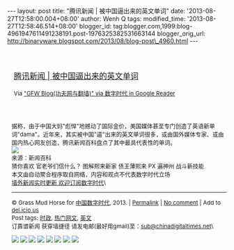 --- layout: post title: "腾讯新闻 | 被中国逼出来的英文单词" date:
'2013-08-27T12:58:00.004+08:00' author: Wenh Q tags: modified\_time:
'2013-08-27T12:58:46.514+08:00' blogger\_id:
tag:blogger.com,1999:blog-4961947611491238191.post-1976325382531663144
blogger\_orig\_url:
http://binaryware.blogspot.com/2013/08/blog-post\_4960.html ---
<div style="margin: 10px; padding: 5px;">

<div style="font-size: 18px;">

[\
腾讯新闻 |
被中国逼出来的英文单词](http://feedproxy.google.com/~r/chinagfwblog/~3/8vd_yiajZvQ/)

</div>

<div style="font-size: 13px;">

Via ["GFW Blog(功夫网与翻墙)" via 数字时代 in Google
Reader](https://www.blogger.com/blogger.g?blogID=4961947611491238191)

</div>

</div>

<div style="font-size: 13px; padding: 15px 0 10px 10px;">

据称，由于中国大妈"彪悍"地撼动了国际金价，美国媒体甚至专门创造了英语新单词"dama"。近年来，其实被中国"逼"出来的英文单词很多，或由国外媒体专家、或由国内热心网友创造，腾讯新闻百科盘点了其中最具代表性的单词。\
![](https://qiwen.lu/wp-content/uploads/2013/08/english-1.jpg)\
来源：新闻百科\
猜你喜欢 官老爷们信什么？ 图解熙来新家 债王薄熙来 PX 遍神州 战斗新技能\
本文由自动聚合程序取自网络，内容和观点不代表数字时代立场\
[墙外新闻实时更新 欢迎订阅数字时代](http://eepurl.com/mstlf)\

------------------------------------------------------------------------

© Grass Mud Horse for
[中国数字时代](http://chinadigitaltimes.net/chinese), 2013. |
[Permalink](http://chinadigitaltimes.net/chinese/2013/08/%E8%85%BE%E8%AE%AF%E6%96%B0%E9%97%BB-%E8%A2%AB%E4%B8%AD%E5%9B%BD%E9%80%BC%E5%87%BA%E6%9D%A5%E7%9A%84%E8%8B%B1%E6%96%87%E5%8D%95%E8%AF%8D/)
| [No
comment](http://chinadigitaltimes.net/chinese/2013/08/%E8%85%BE%E8%AE%AF%E6%96%B0%E9%97%BB-%E8%A2%AB%E4%B8%AD%E5%9B%BD%E9%80%BC%E5%87%BA%E6%9D%A5%E7%9A%84%E8%8B%B1%E6%96%87%E5%8D%95%E8%AF%8D/#comments)
| Add to
[del.icio.us](http://del.icio.us/post?url=http://chinadigitaltimes.net/chinese/2013/08/%E8%85%BE%E8%AE%AF%E6%96%B0%E9%97%BB-%E8%A2%AB%E4%B8%AD%E5%9B%BD%E9%80%BC%E5%87%BA%E6%9D%A5%E7%9A%84%E8%8B%B1%E6%96%87%E5%8D%95%E8%AF%8D/&title=%E8%85%BE%E8%AE%AF%E6%96%B0%E9%97%BB%20%7C%20%E8%A2%AB%E4%B8%AD%E5%9B%BD%E9%80%BC%E5%87%BA%E6%9D%A5%E7%9A%84%E8%8B%B1%E6%96%87%E5%8D%95%E8%AF%8D)\
Post tags:
[时政](http://chinadigitaltimes.net/chinese/tag/%E6%97%B6%E6%94%BF/?category=10466),
[热门网文](http://chinadigitaltimes.net/chinese/tag/%E7%83%AD%E9%97%A8%E7%BD%91%E6%96%87/?category=10466),
[英文](http://chinadigitaltimes.net/chinese/tag/%E8%8B%B1%E6%96%87/?category=10466)\
订靠谱新闻 获穿墙捷径
请发电邮(最好用gmail)至：sub@chinadigitaltimes.net\
<div>

[![](http://feeds.feedburner.com/~ff/chinagfwblog?d=yIl2AUoC8zA)](http://feeds.feedburner.com/~ff/chinagfwblog?a=8vd_yiajZvQ:KDrgVnfIKDY:yIl2AUoC8zA)
[![](http://feeds.feedburner.com/~ff/chinagfwblog?i=8vd_yiajZvQ:KDrgVnfIKDY:-BTjWOF_DHI)](http://feeds.feedburner.com/~ff/chinagfwblog?a=8vd_yiajZvQ:KDrgVnfIKDY:-BTjWOF_DHI)
[![](http://feeds.feedburner.com/~ff/chinagfwblog?i=8vd_yiajZvQ:KDrgVnfIKDY:F7zBnMyn0Lo)](http://feeds.feedburner.com/~ff/chinagfwblog?a=8vd_yiajZvQ:KDrgVnfIKDY:F7zBnMyn0Lo)
[![](http://feeds.feedburner.com/~ff/chinagfwblog?i=8vd_yiajZvQ:KDrgVnfIKDY:V_sGLiPBpWU)](http://feeds.feedburner.com/~ff/chinagfwblog?a=8vd_yiajZvQ:KDrgVnfIKDY:V_sGLiPBpWU)
[![](http://feeds.feedburner.com/~ff/chinagfwblog?d=qj6IDK7rITs)](http://feeds.feedburner.com/~ff/chinagfwblog?a=8vd_yiajZvQ:KDrgVnfIKDY:qj6IDK7rITs)
[![](http://feeds.feedburner.com/~ff/chinagfwblog?d=l6gmwiTKsz0)](http://feeds.f%20%20%20eedburner.com/~ff/chinagfwblog?a=8vd_yiajZvQ:KDrgVnfIKDY:l6gmwiTKsz0)
[![](http://feeds.feedburner.com/~ff/chinagfwblog?i=8vd_yiajZvQ:KDrgVnfIKDY:gIN9vFwOqvQ)](http://feeds.feedburner.com/~ff/chinagfwblog?a=8vd_yiajZvQ:KDrgVnfIKDY:gIN9vFwOqvQ)
[![](http://feeds.feedburner.com/~ff/chinagfwblog?d=TzevzKxY174)](http://feeds.feedburner.com/~ff/chinagfwblog?a=8vd_yiajZvQ:KDrgVnfIKDY:TzevzKxY174)

</div>

</div>

